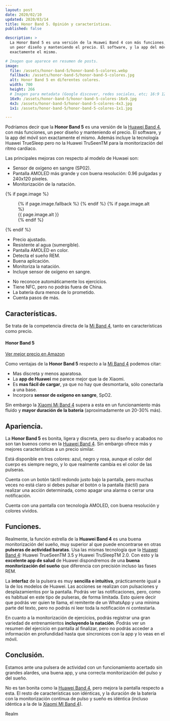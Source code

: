 ```yaml
---
layout: post
date: 2020/02/10
updated: 2020/03/14
title: Honor Band 5. Opinión y características.
published: false

description: >
  La Honor Band 5 es una versión de la Huawei Band 4 con más funciones,
  un peor diseño y manteniendo el precio. El software, y la app del móvil son 
  exactamente el mismo.

# Imagen que aparece en resumen de posts.
image: 
  file: /assets/honor-band-5/honor-band-5-colores.webp
  fallback: /assets/honor-band-5/honor-band-5-colores.jpg
  alt: Honor Band 5 en diferentes colores.
  width: 700
  height: 266
  # Imagen para metadata (Google discover, redes sociales, etc; 16:9 1200x675 | 4:3 1200x900, 1100x825 | 1:1 1000x100, 900x900)
  16x9: /assets/honor-band-5/honor-band-5-colores-16x9.jpg
  4x3: /assets/honor-band-5/honor-band-5-colores-4x3.jpg
  1x1: /assets/honor-band-5/honor-band-5-colores-1x1.jpg

---
```


Podríamos decir que la **Honor Band 5** es una versión de la [Huawei Band 4](/huawei-band-4-review.html),
con más funciones, un peor diseño y manteniendo el precio. El software, 
y la app del móvil son exactamente el mismo. Además incluye la tecnología
Huawei TrueSleep pero no la Huawei TruSeenTM para la monitorización del ritmo
cardíaco.

Las principales mejoras con respecto al modelo de Huwaei son:
- Sensor de oxígeno en sangre (SP02).
- Pantalla AMOLED más grande y con buena resolución: 0.96 pulgadas y 240x120 píxeles.
- Monitorización de la natación.



{% if page.image %}
<figure markdown="0">
  <amp-img alt="{{ page.image.alt | default: page.title }}" layout="responsive"
           width="{{ page.image.width }}" height="{{ page.image.height }}" src="{{ page.image.file }}">
    {% if page.image.fallback %}
    <amp-img fallback alt="{{ page.img.alt | default: page.title }}" layout="responsive"
             width="{{ page.image.width }}" height="{{ page.image.height }}" src="{{ page.image.fallback }}">
    </amp-img>
    {% endif %}
  </amp-img>
  {% if page.image.alt %}
    <figcaption>
      {{ page.image.alt }}
    </figcaption>
  {% endif %}
  </figure>
{% endif %}


<div class="cuadro-comparar" markdown="0">
  <ul class="cuadro-comparar__ok">
    <li>Precio ajustado.</li>
    <li>Resistente al agua (sumergible).</li>
    <li>Pantalla AMOLED en color.</li>
    <li>Detecta el sueño REM.</li>
    <li>Buena aplicación.</li>
    <li>Monitoriza la natación.</li>
    <li>Incluye sensor de oxígeno en sangre.</li>
  </ul>
  <ul class="cuadro-comparar__ko">
    <li>No reconoce automáticamente los ejercicios.</li>
    <li>Tiene NFC, pero no podrás fuera de China.</li>
    <li>La batería dura menos de lo prometido.</li>
    <li>Cuenta pasos de más.</li>
  </ul>
</div>


## Características.

Se trata de la competencia directa de la [Mi Band 4](/pulsera-xiaomi-mi-band-4.html),
tanto en características como precio.


<div class="amz-row" markdown="0">
  <div></div>
  <div class="amz-row__img">
    <amp-img alt="Honor Band 5" data-amp-auto-lightbox-disable
        width="100" height="120" layout="responsive"
        src="/assets/amz/honor-band-5-xs.webp">
      <amp-img fallback alt="Honor Band 5" data-amp-auto-lightbox-disable
        width="100" height="120" layout="responsive"
        src="/assets/amz/honor-band-5-xs.jpg">
      </amp-img>
    </amp-img>
  </div>
  <div class="amz-row__btn ">
    <h4>Honor Band 5</h4>
    <a class="btn" target="_blank"
       href="https://amzn.to/38KlGbL">
      Ver mejor precio en Amazon
    </a>
  </div>
  <div></div>
</div>

Como ventajas de la **Honor Band 5** respecto a la [Mi Band 4](/pulsera-xiaomi-mi-band-4.html)
podemos citar:

- Mas discreta y menos aparatosa.
- La **app de Huawei** me parece mejor que la de Xiaomi.
- Es **mas fácil de cargar**, ya que no hay que desmontarla, sólo conectarla a una base.
- Incorpora **sensor de oxígeno en sangre**, SpO2.


Sin embargo la [Xiaomi Mi Band 4](/pulsera-xiaomi-mi-band-4.html) supera a esta
en un funcionamiento más fluido y **mayor duración de la
batería** (aproximadamente un 20-30% más).


## Apariencia.

La **Honor Band 5** es bonita, ligera y discreta, pero su diseño y acabados no son tan
buenos como en la [Huawei Band 4](/huawei-band-4-review.html). Sin embargo ofrece
más y mejores características a un precio similar.

Está disponible en tres colores: azul, negro y rosa, aunque el color del cuerpo
es siempre negro, y lo que realmente cambia es el color de las pulseras.

Cuenta con un botón táctil redondo justo bajo la pantalla, pero muchas veces
no está claro si debes pulsar el botón o la pantalla (táctil) para realizar 
una acción determinada, como apagar una alarma o cerrar una notificación.

Cuenta con una pantalla con tecnología AMOLED, con buena resolución y colores
vívidos. 

## Funciones.

Realmente, la función estrella de la **Huawei Band 4** es una buena monitorización
del sueño, muy superior al que puede encontrarse en otras **pulseras de actividad 
baratas**. Usa las mismas tecnología que la [Huawei Band 4](/huawei-band-4-review.html):
Huawei TrueSeenTM 3.5 y Huawei TruSleepTM 2.0. 
Con esto y la **excelente app de salud** de Huawei dispondremos de una **buena
monitorización del sueño** que diferencia con precisión incluso las fases REM.

La **interfaz** de la pulsera es muy **sencilla e intuitiva**, prácticamente igual a la de los modelos
de Huawei. Las acciones se realizan con pulsaciones y desplazamientos por la
pantalla. Podrás ver las notificaciones, pero, como es habitual en este tipo
de pulseras, de forma limitada. Esto quiere decir que podrás ver quien te llama,
el remitente de un WhatsApp y una mínima parte del texto, pero no podrás
ni leer toda la notificación ni contestarla.

En cuanto a la monitorización de ejercicios, podrás registrar una gran variedad
de entrenamientos **incluyendo la natación**. Podrás ver un resumen del ejercicio
en pantalla al finalizar, pero no podrás acceder a información en profundidad
hasta que sincronices con la app y lo veas en el móvil. 


## Conclusión.

Estamos ante una pulsera de actividad con un funcionamiento acertado sin 
grandes alardes, una buena app, y una correcta monitorización del pulso y del sueño.

No es tan bonita como la [Huawei Band 4](/huawei-band-4-review.html), pero mejora
la pantalla respecto a esta. El resto de características son idénticas, y la 
duración de la batería con la monitorización continua de pulso y sueño es idéntica
(incluso idéntica a la de la [Xiaomi MI Band 4](/pulsera-xiaomi-mi-band-4.html)).

Realm